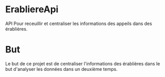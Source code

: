 # ErabliereApi
API Pour receuillir et centraliser les informations des appeils dans des érablières.

# But

Le but de ce projet est de centraliser l'informations des érablières dans le but d'analyser les données dans un deuxième temps.
